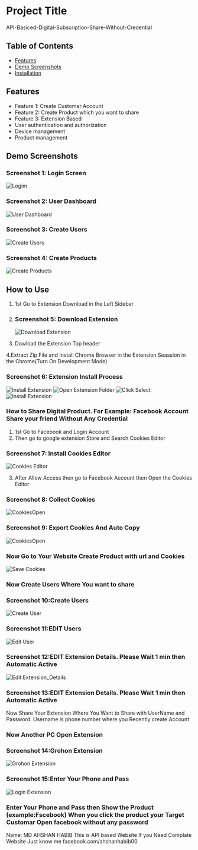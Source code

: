# Project Title

API-Basiced-Digital-Subscription-Share-Without-Credential

## Table of Contents
- [Features](#features)
- [Demo Screenshots](#demo-screenshots)
- [Installation](#installation)

## Features
- Feature 1: Create Customar Account
- Feature 2: Create Product which you want to share
- Feature 3: Extension Based
- User authentication and authorization
- Device management
- Product management

## Demo Screenshots

### Screenshot 1: Login Screen
![Logim](screenshots/login.JPG)

### Screenshot 2: User Dashboard
![User Dashboard](screenshots/dashboard.JPG)

### Screenshot 3: Create Users
![Create Users](screenshots/create_user.JPG)

### Screenshot 4: Create Products
![Create Products](screenshots/product.JPG)


## How to Use 
1. 1st Go to Extension Download in the Left Sideber
2. ### Screenshot 5: Download Extension
   ![Download Extension](screenshots/extensionDownload.JPG)

3. Dowload the Extension Top header

4.Extract Zip File and Install Chrome Browser  in the Extension Seassion in the Chrome(Turn On Development Mode)
### Screenshot 6: Extension Install Process
 ![Install Extension](screenshots/chrome.JPG)
  ![Open Extension Folder](screenshots/extension_file.JPG)
   ![Click Select](screenshots/open_folder.JPG)
    ![Install Extension](screenshots/done.JPG) 

### How to Share Digital Product. For Example: Facebook Account Share your friend Without Any Credential
1. 1st Go to Facebook and Login Account
2. Then go to google extension Store and Search Cookies Editor
### Screenshot 7: Install Cookies Editor
 ![Cookies Editor](screenshots/cookies_editor.JPG)

 3. After Allow Access then go to Facebook Account then Open the Cookies Editor
### Screenshot 8: Collect Cookies
 ![CookiesOpen](screenshots/collect.JPG)

 ### Screenshot 9: Export Cookies And Auto Copy
 ![CookiesOpen](screenshots/export.JPG) 

  ### Now Go to Your Website  Create Product with url and Cookies
 ![Save Cookies](screenshots/save_cookies.JPG) 


  ### Now Create Users Where You want to share
 ### Screenshot 10:Create Users
 ![Create User](screenshots/create__user.JPG) 

 ### Screenshot 11:EDIT Users
 ![Edit User](screenshots/user_edit.JPG) 

 ### Screenshot 12:EDIT Extension Details. Please Wait 1 min then Automatic Active
 ![Edit Extension_Details](screenshots/extension_details.JPG) 

 ### Screenshot 13:EDIT Extension Details. Please Wait 1 min then Automatic Active
Now Share Your Extension Where You Want to Share with UserName and Password. Username is phone number where you Recently create Account



 ### Now Another PC Open Extension 
### Screenshot 14:Grohon Extension
 ![Grohon Extension](screenshots/grohon.jpg) 

### Screenshot 15:Enter Your Phone and Pass
 ![Login Extension](screenshots/login_EX.JPG) 

### Enter Your Phone and Pass then Show the Product (example:Fscebook) When you click the product your Target Customar Open facebook without any password



Name: MD AHSHAN HABIB
This is API based Website
If you Need Complate Website Just know me 
facebook.com/ahshanhabib00

